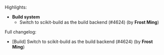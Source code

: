 Highlights:
   - **Build system**
      - Switch to scikit-build as the build backend (#4624) (by **Frost Ming**)

Full changelog:
   - [Build] Switch to scikit-build as the build backend (#4624) (by **Frost Ming**)
